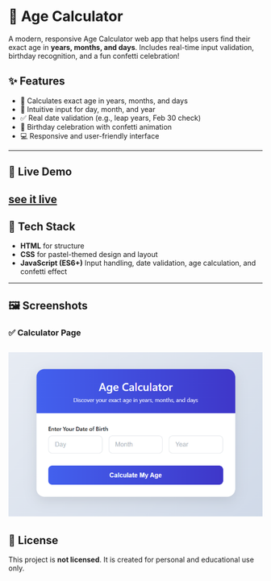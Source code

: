# 🎂 Age Calculator

A modern, responsive Age Calculator web app that helps users find their exact age in **years, months, and days**. Includes real-time input validation, birthday recognition, and a fun confetti celebration!


## ✨ Features

- 🎯 Calculates exact age in years, months, and days
- 📅 Intuitive input for day, month, and year
- ✅ Real date validation (e.g., leap years, Feb 30 check)
- 🎉 Birthday celebration with confetti animation
- 💻 Responsive and user-friendly interface

---

## 🚀 Live Demo

[see it live](https://ReshmaShaik20.github.io/codealpha_tasks/)
---




## 🧱 Tech Stack

- **HTML** for structure  
- **CSS** for pastel-themed design and layout  
- **JavaScript (ES6+)**	Input handling, date validation, age calculation, and confetti effect
---

## 🖼️ Screenshots


### ✅ Calculator Page  
![Calculator Page](https://github.com/ReshmaShaik20/codealpha_tasks/blob/main/agecalculator.png?raw=true)
---
## 📜 License

This project is **not licensed**. It is created for personal and educational use only.

